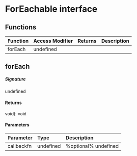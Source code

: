 # ForEachable<T> interface









## Functions

| Function	   | Access Modifier | Returns	| Description|
|:-------------|:----|:-------|:-----------|
|forEach      | undefined |  |  |



## forEach



##### Signature
undefined

#### Returns
void): void

#### Parameters


| Parameter	   | Type    | Description |
|:-------------|:---------------|:------------|
| callbackfn     | undefined | %optional% undefined |

